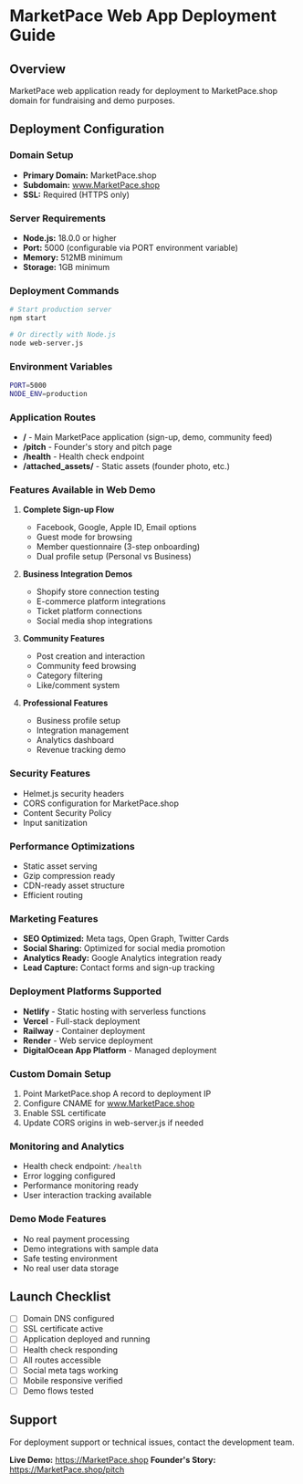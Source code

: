 # MarketPace Web App Deployment Guide

## Overview
MarketPace web application ready for deployment to MarketPace.shop domain for fundraising and demo purposes.

## Deployment Configuration

### Domain Setup
- **Primary Domain:** MarketPace.shop
- **Subdomain:** www.MarketPace.shop
- **SSL:** Required (HTTPS only)

### Server Requirements
- **Node.js:** 18.0.0 or higher
- **Port:** 5000 (configurable via PORT environment variable)
- **Memory:** 512MB minimum
- **Storage:** 1GB minimum

### Deployment Commands
```bash
# Start production server
npm start

# Or directly with Node.js
node web-server.js
```

### Environment Variables
```bash
PORT=5000
NODE_ENV=production
```

### Application Routes
- **/** - Main MarketPace application (sign-up, demo, community feed)
- **/pitch** - Founder's story and pitch page
- **/health** - Health check endpoint
- **/attached_assets/** - Static assets (founder photo, etc.)

### Features Available in Web Demo
1. **Complete Sign-up Flow**
   - Facebook, Google, Apple ID, Email options
   - Guest mode for browsing
   - Member questionnaire (3-step onboarding)
   - Dual profile setup (Personal vs Business)

2. **Business Integration Demos**
   - Shopify store connection testing
   - E-commerce platform integrations
   - Ticket platform connections
   - Social media shop integrations

3. **Community Features**
   - Post creation and interaction
   - Community feed browsing
   - Category filtering
   - Like/comment system

4. **Professional Features**
   - Business profile setup
   - Integration management
   - Analytics dashboard
   - Revenue tracking demo

### Security Features
- Helmet.js security headers
- CORS configuration for MarketPace.shop
- Content Security Policy
- Input sanitization

### Performance Optimizations
- Static asset serving
- Gzip compression ready
- CDN-ready asset structure
- Efficient routing

### Marketing Features
- **SEO Optimized:** Meta tags, Open Graph, Twitter Cards
- **Social Sharing:** Optimized for social media promotion
- **Analytics Ready:** Google Analytics integration ready
- **Lead Capture:** Contact forms and sign-up tracking

### Deployment Platforms Supported
- **Netlify** - Static hosting with serverless functions
- **Vercel** - Full-stack deployment
- **Railway** - Container deployment
- **Render** - Web service deployment
- **DigitalOcean App Platform** - Managed deployment

### Custom Domain Setup
1. Point MarketPace.shop A record to deployment IP
2. Configure CNAME for www.MarketPace.shop
3. Enable SSL certificate
4. Update CORS origins in web-server.js if needed

### Monitoring and Analytics
- Health check endpoint: `/health`
- Error logging configured
- Performance monitoring ready
- User interaction tracking available

### Demo Mode Features
- No real payment processing
- Demo integrations with sample data
- Safe testing environment
- No real user data storage

## Launch Checklist
- [ ] Domain DNS configured
- [ ] SSL certificate active
- [ ] Application deployed and running
- [ ] Health check responding
- [ ] All routes accessible
- [ ] Social meta tags working
- [ ] Mobile responsive verified
- [ ] Demo flows tested

## Support
For deployment support or technical issues, contact the development team.

**Live Demo:** https://MarketPace.shop
**Founder's Story:** https://MarketPace.shop/pitch